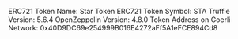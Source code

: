 ERC721 Token Name: Star Token
ERC721 Token Symbol: STA
Truffle Version: 5.6.4
OpenZeppelin Version: 4.8.0
Token Address on Goerli Network: 0x40D9DC69e254999B016E4272aFf5A1eFCE894Cd8